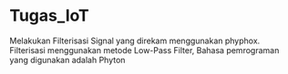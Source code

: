 # Tugas_IoT
Melakukan Filterisasi Signal yang direkam menggunakan phyphox. Filterisasi menggunakan metode Low-Pass Filter, Bahasa pemrograman yang digunakan adalah Phyton

